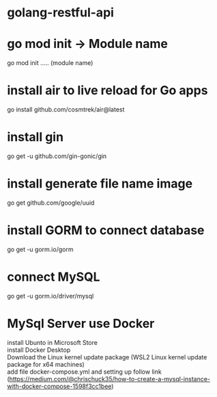# golang-restful-api

# go mod init -> Module name
go mod init .....  (module name)

# install air to live reload for Go apps
go install github.com/cosmtrek/air@latest

# install gin
go get -u github.com/gin-gonic/gin

# install generate file name image
go get github.com/google/uuid

# install GORM to connect database
go get -u gorm.io/gorm

# connect MySQL
go get -u gorm.io/driver/mysql

# MySql Server use Docker
install Ubunto in Microsoft Store <br />
install Docker Desktop <br />
Download the Linux kernel update package (WSL2 Linux kernel update package for x64 machines) <br />
add file docker-compose.yml and setting up follow link (https://medium.com/@chrischuck35/how-to-create-a-mysql-instance-with-docker-compose-1598f3cc1bee)
